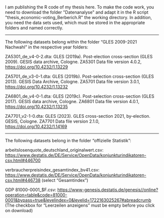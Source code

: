 I am publishing the R code of my thesis here. To make the code work, you need to download the folder "Datenanalyse" and adapt it in the R script "thesis_economic-voting_Berberich.R" the working directory. In addition, you need the data sets used, which must be stored in the appropriate folders and named correctly.

---

The following datasets belong within the folder “GLES 2009-2021 Nachwahl” in the respective year folders:

ZA5301_de_v4-0-2.dta: GLES (2019a). Post-election cross-section (GLES 2009). GESIS data archive, Cologne. ZA5301 Data file version 4.0.2, https://doi.org/10.4232/1.13229

ZA5701_de_v3-0-1.dta: GLES (2019b). Post-selection cross-section (GLES 2013). GESIS Data Archive, Cologne. ZA5701 Data file version 3.0.1, https://doi.org/10.4232/1.13232

ZA6801_de_v4-0-1.dta: GLES (2019c). Post-selection cross-section (GLES 2017). GESIS data archive, Cologne. ZA6801 Data file version 4.0.1, https://doi.org/10.4232/1.13235

ZA7701_v2-1-0.dta: GLES (2023). GLES cross-section 2021, by-election. GESIS, Cologne. ZA7701 Data file version 2.1.0, https://doi.org/10.4232/1.14169

---

The following datasets belong in the folder “offizielle Statistik”:

arbeitslosenquote_deutschland_originalwert.csv: https://www.destatis.de/DE/Service/OpenData/konjunkturindikatoren-csv.html#446700

verbraucherpreisindex_gesamtindex_bv41.csv: https://www.destatis.de/DE/Service/OpenData/konjunkturindikatoren-csv.html#446738 
(select “Gesamtindex”)

GDP 81000-0001_$F.csv: https://www-genesis.destatis.de/genesis//online?operation=table&code=81000-0001&bypass=true&levelindex=0&levelid=1722163025267#abreadcrumb
(The checkbox for “Leerzeilen anzeigens” must be empty before you click on download)
